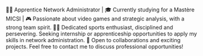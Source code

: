 👨‍💻 Apprentice Network Administrator | 🎓 Currently studying for a Mastère MICSI | 🎮 Passionate about video games and strategic analysis, with a strong team spirit. 🏋️‍♂️ Dedicated sports enthusiast, disciplined and persevering. Seeking internship or apprenticeship opportunities to apply my skills in network administration. 💼 Open to collaborations and exciting projects. Feel free to contact me to discuss professional opportunities!

